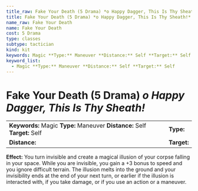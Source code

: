 ```yaml
---
title_raw: Fake Your Death (5 Drama) *o Happy Dagger, This Is Thy Sheath!*
title: Fake Your Death (5 Drama) *o Happy Dagger, This Is Thy Sheath!*
name_raw: Fake Your Death
name: Fake Your Death
cost: 5 Drama
type: classes
subtype: tactician
kind: kit
keywords: Magic **Type:** Maneuver **Distance:** Self **Target:** Self
keyword_list:
  - Magic **Type:** Maneuver **Distance:** Self **Target:** Self
---
```


# Fake Your Death (5 Drama) *o Happy Dagger, This Is Thy Sheath!*

|                                                                            |             |
| :------------------------------------------------------------------------- | :---------- |
| **Keywords:** Magic **Type:** Maneuver **Distance:** Self **Target:** Self | **Type:**   |
| **Distance:**                                                              | **Target:** |

**Effect:** You turn invisible and create a magical illusion of your corpse falling in your space. While you are invisible, you gain a +3 bonus to speed and you ignore difficult terrain. The illusion melts into the ground and your invisibility ends at the end of your next turn, or earlier if the illusion is interacted with, if you take damage, or if you use an action or a maneuver.
